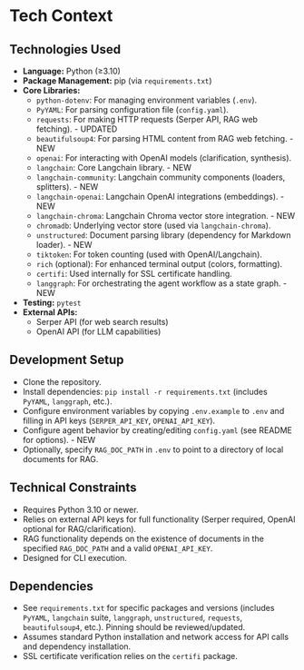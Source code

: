 # Tech Context

## Technologies Used

- **Language:** Python (≥3.10)
- **Package Management:** pip (via `requirements.txt`)
- **Core Libraries:**
    - `python-dotenv`: For managing environment variables (`.env`).
    - `PyYAML`: For parsing configuration file (`config.yaml`).
    - `requests`: For making HTTP requests (Serper API, RAG web fetching). - UPDATED
    - `beautifulsoup4`: For parsing HTML content from RAG web fetching. - NEW
    - `openai`: For interacting with OpenAI models (clarification, synthesis).
    - `langchain`: Core Langchain library. - NEW
    - `langchain-community`: Langchain community components (loaders, splitters). - NEW
    - `langchain-openai`: Langchain OpenAI integrations (embeddings). - NEW
    - `langchain-chroma`: Langchain Chroma vector store integration. - NEW
    - `chromadb`: Underlying vector store (used via `langchain-chroma`).
    - `unstructured`: Document parsing library (dependency for Markdown loader). - NEW
    - `tiktoken`: For token counting (used with OpenAI/Langchain).
    - `rich` (optional): For enhanced terminal output (colors, formatting).
    - `certifi`: Used internally for SSL certificate handling.
    - `langgraph`: For orchestrating the agent workflow as a state graph. - NEW
- **Testing:** `pytest`
- **External APIs:**
    - Serper API (for web search results)
    - OpenAI API (for LLM capabilities)

## Development Setup

- Clone the repository.
- Install dependencies: `pip install -r requirements.txt` (includes `PyYAML`, `langgraph`, etc.).
- Configure environment variables by copying `.env.example` to `.env` and filling in API keys (`SERPER_API_KEY`, `OPENAI_API_KEY`).
- Configure agent behavior by creating/editing `config.yaml` (see README for options). - NEW
- Optionally, specify `RAG_DOC_PATH` in `.env` to point to a directory of local documents for RAG.

## Technical Constraints

- Requires Python 3.10 or newer.
- Relies on external API keys for full functionality (Serper required, OpenAI optional for RAG/clarification).
- RAG functionality depends on the existence of documents in the specified `RAG_DOC_PATH` and a valid `OPENAI_API_KEY`.
- Designed for CLI execution.

## Dependencies

- See `requirements.txt` for specific packages and versions (includes `PyYAML`, `langchain` suite, `langgraph`, `unstructured`, `requests`, `beautifulsoup4`, etc.). Pinning should be reviewed/updated.
- Assumes standard Python installation and network access for API calls and dependency installation.
- SSL certificate verification relies on the `certifi` package.